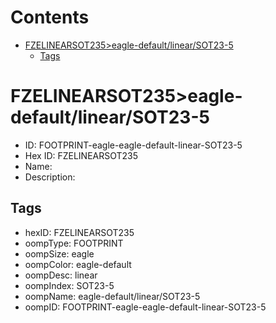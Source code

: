 



Contents
========

* [FZELINEARSOT235>eagle-default/linear/SOT23-5](#fzelinearsot235eagle-defaultlinearsot23-5)
	* [Tags](#tags)

# FZELINEARSOT235>eagle-default/linear/SOT23-5

- ID: FOOTPRINT-eagle-eagle-default-linear-SOT23-5
- Hex ID: FZELINEARSOT235
- Name: 
- Description: 

## Tags

- hexID: FZELINEARSOT235
- oompType: FOOTPRINT
- oompSize: eagle
- oompColor: eagle-default
- oompDesc: linear
- oompIndex: SOT23-5
- oompName: eagle-default/linear/SOT23-5
- oompID: FOOTPRINT-eagle-eagle-default-linear-SOT23-5
